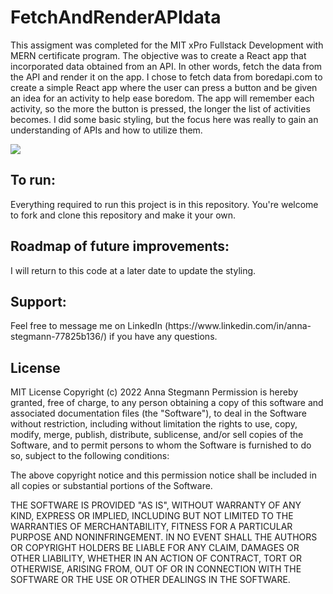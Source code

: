 # FetchAndRenderAPIdata

This assigment was completed for the MIT xPro Fullstack Development with MERN certificate program. The objective was to create a React app that incorporated data obtained from an API. In other words, fetch the data from the API and render it on the app. I chose to fetch data from boredapi.com to create a simple React app where the user can press a button and be given an idea for an activity to help ease boredom. The app will remember each activity, so the more the button is pressed, the longer the list of activities becomes. I did some basic styling, but the focus here was really to gain an understanding of APIs and how to utilize them. 

<img src="APIfetchAndRender_idea_listSS">

<h2>To run:</h2>
Everything required to run this project is in this repository. You're welcome to fork and clone this repository and make it your own. 

<h2>Roadmap of future improvements:</h2>
I will return to this code at a later date to update the styling. 

<h2>Support:</h2>
Feel free to message me on LinkedIn (https://www.linkedin.com/in/anna-stegmann-77825b136/) if you have any questions.

<h2>License</h2>
MIT License Copyright (c) 2022 Anna Stegmann
Permission is hereby granted, free of charge, to any person obtaining a copy of this software and associated documentation files (the "Software"), to deal in the Software without restriction, including without limitation the rights to use, copy, modify, merge, publish, distribute, sublicense, and/or sell copies of the Software, and to permit persons to whom the Software is furnished to do so, subject to the following conditions:

The above copyright notice and this permission notice shall be included in all copies or substantial portions of the Software.

THE SOFTWARE IS PROVIDED "AS IS", WITHOUT WARRANTY OF ANY KIND, EXPRESS OR IMPLIED, INCLUDING BUT NOT LIMITED TO THE WARRANTIES OF MERCHANTABILITY, FITNESS FOR A PARTICULAR PURPOSE AND NONINFRINGEMENT. IN NO EVENT SHALL THE AUTHORS OR COPYRIGHT HOLDERS BE LIABLE FOR ANY CLAIM, DAMAGES OR OTHER LIABILITY, WHETHER IN AN ACTION OF CONTRACT, TORT OR OTHERWISE, ARISING FROM, OUT OF OR IN CONNECTION WITH THE SOFTWARE OR THE USE OR OTHER DEALINGS IN THE SOFTWARE.
